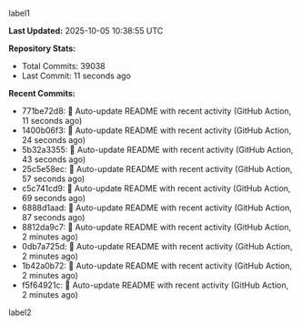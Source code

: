 
label1 
<!-- ACTIVITY_START -->
**Last Updated:** 2025-10-05 10:38:55 UTC

**Repository Stats:**
- Total Commits: 39038
- Last Commit: 11 seconds ago

**Recent Commits:**
- 771be72d8: 🤖 Auto-update README with recent activity (GitHub Action, 11 seconds ago)
- 1400b06f3: 🤖 Auto-update README with recent activity (GitHub Action, 24 seconds ago)
- 5b32a3355: 🤖 Auto-update README with recent activity (GitHub Action, 43 seconds ago)
- 25c5e58ec: 🤖 Auto-update README with recent activity (GitHub Action, 57 seconds ago)
- c5c741cd9: 🤖 Auto-update README with recent activity (GitHub Action, 69 seconds ago)
- 6888d1aad: 🤖 Auto-update README with recent activity (GitHub Action, 87 seconds ago)
- 8812da9c7: 🤖 Auto-update README with recent activity (GitHub Action, 2 minutes ago)
- 0db7a725d: 🤖 Auto-update README with recent activity (GitHub Action, 2 minutes ago)
- 1b42a0b72: 🤖 Auto-update README with recent activity (GitHub Action, 2 minutes ago)
- f5f64921c: 🤖 Auto-update README with recent activity (GitHub Action, 2 minutes ago)
<!-- ACTIVITY_END -->

label2
